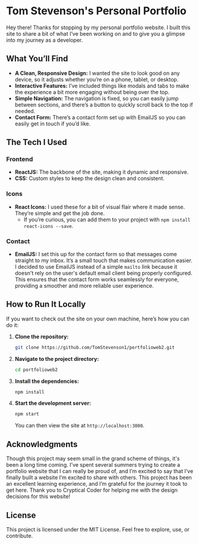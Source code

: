 # Tom Stevenson's Personal Portfolio

Hey there! Thanks for stopping by my personal portfolio website. I built this site to share a bit of what I’ve been working on and to give you a glimpse into my journey as a developer.

## What You’ll Find

- **A Clean, Responsive Design:** I wanted the site to look good on any device, so it adjusts whether you’re on a phone, tablet, or desktop.
- **Interactive Features:** I’ve included things like modals and tabs to make the experience a bit more engaging without being over the top.
- **Simple Navigation:** The navigation is fixed, so you can easily jump between sections, and there’s a button to quickly scroll back to the top if needed.
- **Contact Form:** There’s a contact form set up with EmailJS so you can easily get in touch if you’d like.

## The Tech I Used

### Frontend
- **ReactJS:** The backbone of the site, making it dynamic and responsive.
- **CSS:** Custom styles to keep the design clean and consistent.

### Icons
- **React Icons:** I used these for a bit of visual flair where it made sense. They’re simple and get the job done.
  - If you’re curious, you can add them to your project with `npm install react-icons --save`.

### Contact
- **EmailJS:** I set this up for the contact form so that messages come straight to my inbox. It’s a small touch that makes communication easier. I decided to use EmailJS instead of a simple `mailto` link because it doesn't rely on the user's default email client being properly configured. This ensures that the contact form works seamlessly for everyone, providing a smoother and more reliable user experience.

## How to Run It Locally

If you want to check out the site on your own machine, here’s how you can do it:

1. **Clone the repository:**
   ```bash
   git clone https://github.com/TomStevenson1/portfolioweb2.git
   ```

2. **Navigate to the project directory:**
   ```bash
   cd portfolioweb2
   ```

3. **Install the dependencies:**
   ```bash
   npm install
   ```

4. **Start the development server:**
   ```bash
   npm start
   ```

   You can then view the site at `http://localhost:3000`.

## Acknowledgments

Though this project may seem small in the grand scheme of things, it's been a long time coming. I've spent several summers trying to create a portfolio website that I can really be proud of, and I’m excited to say that I’ve finally built a website I’m excited to share with others. This project has been an excellent learning experience, and I’m grateful for the journey it took to get here. Thank you to Cryptical Coder for helping me with the design decisions for this website!



## License

This project is licensed under the MIT License. Feel free to explore, use, or contribute.
